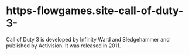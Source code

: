 # https-flowgames.site-call-of-duty-3-
Call of Duty 3 is developed by Infinity Ward and Sledgehammer and published by Activision. It was released in 2011.
